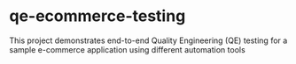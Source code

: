 # qe-ecommerce-testing
This project demonstrates end-to-end Quality Engineering (QE) testing for a sample e-commerce application using different automation tools
